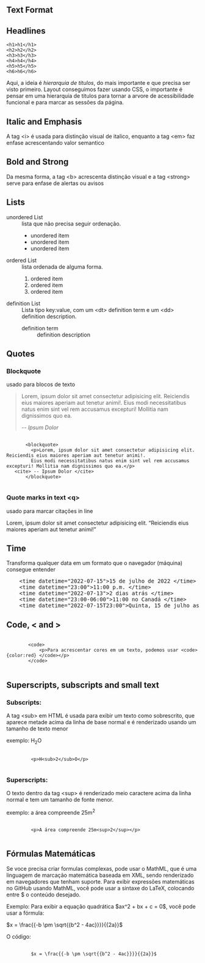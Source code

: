## Text Format

<h2>Headlines</h2>

    <h1>h1</h1>
    <h2>h2</h2>
    <h3>h3</h3>
    <h4>h4</h4>
    <h5>h5</h5>
    <h6>h6</h6>

<p>Aqui, a ideia é <em>hierarquia de titulos</em>, do mais importante e que precisa ser visto primeiro. Layout conseguimos fazer usando CSS, o importante é pensar em uma hierarquia de titulos para tornar a arvore de acessibilidade funcional e para marcar as sessões da página.</p>

<h2>Italic and Emphasis</h2>

<p> A tag  &lt;i&gt; é usada para distinção visual de italico, enquanto a tag  &lt;em&gt; faz enfase acrescentando valor semantico</p>

<h2>Bold and Strong</h2>

<p>Da mesma forma, a tag  &lt;b&gt; acrescenta distinção visual e a tag &lt;strong&gt; serve para enfase de alertas ou avisos</p>

<h2>Lists</h2>

<dl>
    <dt>unordered List</dt>
    <dd>lista que não precisa seguir ordenação.
            <ul>
                <li>unordered item</li>
                <li>unordered item</li>
                <li>unordered item</li>
            </ul>  
    </dd>
    <dt>ordered List</dt>
    <dd>lista ordenada de alguma forma.
            <ol>
                <li>ordered item</li>
                <li>ordered item</li>
                <li>ordered item</li>
            </ol>
    </dd>
    <dt>definition List</dt>
    <dd>Lista tipo key:value, com um  &lt;dt&gt; definition term e um &lt;dd&gt; definition description.
            <dl>
                <dt>definition term</dt>
                <dd>definition description</dd>
            </dl>
</dl>

<h2>Quotes</h2>

<h3>Blockquote</h3>
<p>usado para blocos de texto</p>
       <blockquote>
         <p>Lorem, ipsum dolor sit amet consectetur adipisicing elit. Reiciendis eius maiores aperiam aut tenetur animi!.
         Eius modi necessitatibus natus enim sint vel rem accusamus excepturi! Mollitia nam dignissimos quo ea.</p>
   <cite> -- Ipsum Dolor </cite>
       </blockquote>

<pre>
    <code>
       &lt;blockquote&gt;
         &lt;p&gt;Lorem, ipsum dolor sit amet consectetur adipisicing elit. Reiciendis eius maiores aperiam aut tenetur animi!.
         Eius modi necessitatibus natus enim sint vel rem accusamus excepturi! Mollitia nam dignissimos quo ea.&lt;/p&gt;
   &lt;cite&gt; -- Ipsum Dolor &lt;/cite&gt;
       &lt;/blockquote&gt;
    </code>
</pre>

<h3>Quote marks in text  &lt;q&gt;</h3>

<p>usado para marcar citações in line</p>
<p>Lorem, ipsum dolor sit amet consectetur adipisicing elit. <q>Reiciendis eius maiores aperiam aut tenetur animi!</q></p>

<h2>Time</h2>
<p>Transforma qualquer data em um formato que o navegador (máquina) consegue entender</p>

<pre>
    &lt;time datetime="2022-07-15"&gt;15 de julho de 2022 &lt;/time&gt;
    &lt;time datetime="23:00"&gt;11:00 p.m. &lt;/time&gt;
    &lt;time datetime="2022-07-13"&gt;2 dias atrás &lt;/time&gt;
    &lt;time datetime="23:00-06:00"&gt;11:00 no Canadá &lt;/time&gt;
    &lt;time datetime="2022-07-15T23:00"&gt;Quinta, 15 de julho as 23h &lt;/time&gt;
</pre>

<h2>Code, &lt; and &gt;</h2>
<pre>
    <code>
        &lt;code&gt;
            &lt;p&gt;Para acrescentar cores em um texto, podemos usar &lt;code&gt;{color:red} &lt;/code&gt;&lt;/p&gt;
        &lt;/code&gt;
    </code>
</pre>

<h2>Superscripts, subscripts and small text</h2>
<h3>Subscripts:</h3>
<p> A tag &lt;sub&gt; em HTML é usada para exibir um texto como sobrescrito, que aparece metade acima da linha de base normal e é renderizado usando um tamanho de texto menor</p>
<p>exemplo: H<sub>2</sub>O</p>

<pre>
    <code>
         &lt;p&gt;H&lt;sub&gt;2&lt;/sub&gt;O&lt;/p&gt;
    </code>
</pre>

<h3>Superscripts:</h3>
<p> O texto dentro da tag  &lt;sup&gt; é renderizado meio caractere acima da linha normal e tem um tamanho de fonte menor.</p>
<p>exemplo: a área compreende 25m<sup>2</sup></p>

<pre>
    <code>
         &lt;p&gt;A área compreende 25m&lt;sup&gt;2&lt;/sup&gt;&lt;/p&gt;
    </code>
</pre>

<h2>Fórmulas Matemáticas</h2>
<p></p>Se voce precisa criar formulas complexas, pode usar o MathML, que é uma linguagem de marcação matemática baseada em XML, sendo renderizado em navegadores que tenham suporte.
Para exibir expressões matemáticas no GitHub usando MathML, você pode usar a sintaxe do LaTeX, colocando entre $ o conteúdo desejado.</p>

<p>Exemplo: Para exibir a equação quadrática $ax^2 + bx + c = 0$, você pode usar a fórmula:</p>

$x = \frac{{-b \pm \sqrt{{b^2 - 4ac}}}}{{2a}}$

<p>O código:</p>
<pre>
    <code>
         $x = \frac{{-b \pm \sqrt{{b^2 - 4ac}}}}{{2a}}$
    </code>
</pre>
